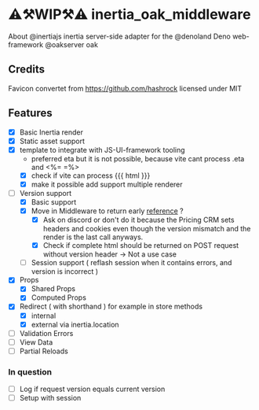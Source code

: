 # ⚠️⚒️WIP⚒️⚠️ inertia_oak_middleware

About @inertiajs inertia server-side adapter for the @denoland Deno
web-framework @oakserver oak

## Credits

Favicon convertet from https://github.com/hashrock licensed under MIT

## Features

- [x] Basic Inertia render
- [x] Static asset support
- [x] template to integrate with JS-UI-framework tooling
  - preferred eta but it is not possible, because vite cant process .eta and <%=
    =%\>
  - [x] check if vite can process {{{ html }}}
  - [x] make it possible add support multiple renderer
- [ ] Version support
  - [x] Basic support
  - [x] Move in Middleware to return early
        [reference](https://github.com/inertiajs/inertia-laravel/blob/1ba4a0dba2d52ea88dec6b94360fce5f2a9415cc/src/Middleware.php#L78)
        ?
    - [x] Ask on discord or don't do it because the Pricing CRM sets headers and
          cookies even though the version mismatch and the render is the last
          call anyways.
    - [x] Check if complete html should be returned on POST request without
          version header -> Not a use case
  - [ ] Session support \( reflash session when it contains errors, and version
        is incorrect \)
- [x] Props
  - [x] Shared Props
  - [x] Computed Props
- [x] Redirect \( with shorthand \) for example in store methods
  - [x] internal
  - [x] external via inertia.location
- [ ] Validation Errors
- [ ] View Data
- [ ] Partial Reloads

### In question

- [ ] Log if request version equals current version
- [ ] Setup with session

